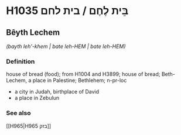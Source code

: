 # H1035 בֵּית לֶחֶם / בית לחם

## Bêyth Lechem

_(bayth leh'-khem | bate leh-HEM | bate leh-HEM)_

### Definition

house of bread (food); from H1004 and H3899; house of bread; Beth-Lechem, a place in Palestine; Bethlehem; n-pr-loc

- a city in Judah, birthplace of David
- a place in Zebulun

### See also

[[H965|H965 בזק]]

